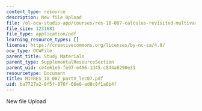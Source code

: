 ```yaml
---
content_type: resource
description: New file Upload
file: /ol-ocw-studio-app/courses/res-18-007-calculus-revisited-multivariable-calculus-fall-2011/ba7727a28f5f876f66e0ed8c8f1a6b4f_MITRES_18_007_partV_lec07.pdf
file_size: 1231681
file_type: application/pdf
learning_resource_types: []
license: https://creativecommons.org/licenses/by-nc-sa/4.0/
ocw_type: OCWFile
parent_title: Study Materials
parent_type: SupplementalResourceSection
parent_uid: ce4e61e5-fe97-e496-1d45-c844a0290e31
resourcetype: Document
title: MITRES_18_007_partV_lec07.pdf
uid: ba7727a2-8f5f-876f-66e0-ed8c8f1a6b4f
---
```

New file Upload